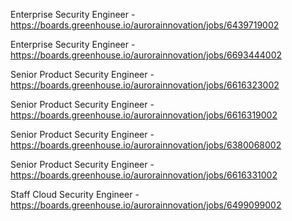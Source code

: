 Enterprise Security Engineer - https://boards.greenhouse.io/aurorainnovation/jobs/6439719002

Enterprise Security Engineer - https://boards.greenhouse.io/aurorainnovation/jobs/6693444002

Senior Product Security Engineer - https://boards.greenhouse.io/aurorainnovation/jobs/6616323002

Senior Product Security Engineer - https://boards.greenhouse.io/aurorainnovation/jobs/6616319002

Senior Product Security Engineer - https://boards.greenhouse.io/aurorainnovation/jobs/6380068002

Senior Product Security Engineer - https://boards.greenhouse.io/aurorainnovation/jobs/6616331002

Staff Cloud Security Engineer - https://boards.greenhouse.io/aurorainnovation/jobs/6499099002

